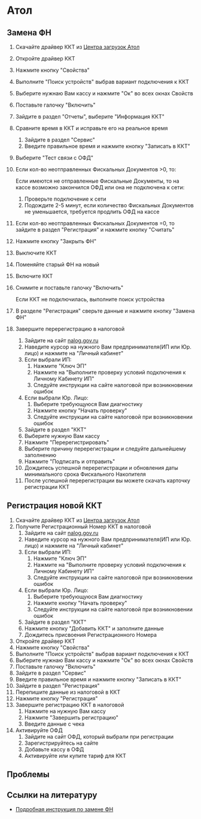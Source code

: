 # Атол

## Замена ФН
1. Скачайте драйвер ККТ из [Центра загрузок Атол](https://fs.atol.ru/SitePages/Центр%20загрузки.aspx?utm_source=github.com&utm_medium=referral&utm_campaign=github.com&utm_referrer=github.com)
2. Откройте драйвер ККТ
3. Нажмите кнопку "Свойства"
4. Выполните "Поиск устройств" выбрав вариант подключения к ККТ
5. Выберите нужнаю Вам кассу и нажмите "Ок" во всех окнах Свойств
6. Поставьте галочку "Включить"
7. Зайдите в раздел "Отчеты", выберите "Информация ККТ"
8. Сравните время в ККТ и исправьте его на реальное время
	1. Зайдите в раздел "Сервис"
	2. Введите правильное время и нажмите кнопку "Записать в ККТ"
9. Выберите "Тест связи с ОФД"
8. Если кол-во неотправленных Фискальных Документов >0, то:
	
	Если имеются не отправленные Фискальные Документы, то на кассе возможно закончился ОФД или она не подключена к сети:
	1. Проверьте подключение к сети
	2. Подождите 2-5 минут, если количество Фискальных Документов не уменьшается, требуется продлить ОФД на кассе
9. Если кол-во неотправленных Фискальных Документов =0, то зайдите в раздел "Регистрация" и нажмите кнопку "Считать"
10. Нажмите кнопку "Закрыть ФН"
11. Выключите ККТ
12. Поменяйте старый ФН на новый
13. Включите ККТ
14. Снимите и поставьте галочку "Включить"
	
	Если ККТ не подключилась, выполните поиск устройства
15. В разделе "Регистрация" сверьте данные и нажмите кнопку "Замена ФН"
16. Завершите перерегистрацию в налоговой
	1. Зайдите на сайт [nalog.gov.ru](https://www.nalog.gov.ru)
	2. Наведите курсор на нужного Вам предпринимателя(ИП или Юр. лицо) и нажмите на "Личный кабинет"
	3. Если выбрали ИП:
		1. Нажмите "Ключ ЭП"
		2. Нажмите на "Выполните проверку условий подключения к Личному Кабинету ИП"
		3. Следуйте инструкции на сайте налоговой при возникновении ошибок
	4. Если выбрали Юр. Лицо:
		1. Выберите требующуюся Вам диагностику
		2. Нажмите кнопку "Начать проверку"
		3. Следуйте инструкции на сайте налоговой при возникновении ошибок
	5. Зайдите в раздел "ККТ"
	6. Выберите нужную Вам кассу
	7. Нажмите "Перерегистрировать"
	8. Выберите причину перерегистрации и следуйте дальнейшему заполнению
	9. Нажмите "Подписать и отправить"
	10. Дождитесь успешной перерегистрации и обновления даты минимального срока Фискального Накопителя
	11. После успешной перерегистрации вы можете скачать карточку регистрации ККТ

## Регистрация новой ККТ
1. Скачайте драйвер ККТ из [Центра загрузок Атол](https://fs.atol.ru/SitePages/Центр%20загрузки.aspx?utm_source=github.com&utm_medium=referral&utm_campaign=github.com&utm_referrer=github.com)
2. Получите Регистрационный Номер ККТ в налоговой
	1. Зайдите на сайт [nalog.gov.ru](https://www.nalog.gov.ru)
	2. Наведите курсор на нужного Вам предпринимателя(ИП или Юр. лицо) и нажмите на "Личный кабинет"
	3. Если выбрали ИП:
		1. Нажмите "Ключ ЭП"
		2. Нажмите на "Выполните проверку условий подключения к Личному Кабинету ИП"
		3. Следуйте инструкции на сайте налоговой при возникновении ошибок
	4. Если выбрали Юр. Лицо:
		1. Выберите требующуюся Вам диагностику
		2. Нажмите кнопку "Начать проверку"
		3. Следуйте инструкции на сайте налоговой при возникновении ошибок
	5. Зайдите в раздел "ККТ"
	6. Нажмите кнопку "Добавить ККТ" и заполните данные
	7. Дождитесь присвоения Регистрационного Номера
3. Откройте драйвер ККТ
4. Нажмите кнопку "Свойства"
5. Выполните "Поиск устройств" выбрав вариант подключения к ККТ
6. Выберите нужнаю Вам кассу и нажмите "Ок" во всех окнах Свойств
7. Поставьте галочку "Включить"
8. Зайдите в раздел "Сервис"
9. Введите правильное время и нажмите кнопку "Записать в ККТ"
10. Зайдите в раздел "Регистрация"
11. Перепишите данные из налоговой в ККТ
12. Нажмите кнопку "Регистрация"
13. Завершите регистрацию ККТ в налоговой
	1. Нажмите на нужную Вам кассу
	2. Нажмите "Завершить регистрацию"
	3. Введите данные с чека
14. Активируйте ОФД
	1. Зайдите на сайт ОФД, который выбрали при регистрации
	2. Зарегистрируйтесь на сайте
	3. Добавьте кассу в ОФД
	4. Активируйте или купите тариф для ККТ

## Проблемы


## Ссылки на литературу
* [Подробная инструкция по замене ФН](https://kassopttorg.ru/questions/13071/)